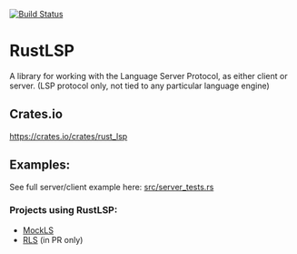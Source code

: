 [![Build Status](https://travis-ci.org/RustDT/RustLSP.svg?branch=master)](https://travis-ci.org/RustDT/RustLSP)

# RustLSP
A library for working with the Language Server Protocol, as either client or server.
(LSP protocol only, not tied to any particular language engine)

## Crates.io

https://crates.io/crates/rust_lsp

## Examples:

See full server/client example here:
[src/server_tests.rs](src/server_tests.rs)

### Projects using RustLSP:
* [MockLS](https://github.com/RustDT/MockLS)
* [RLS](https://github.com/jonathandturner/rls/pull/96) (in PR only)
